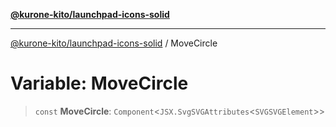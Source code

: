[**@kurone-kito/launchpad-icons-solid**](../README.md)

***

[@kurone-kito/launchpad-icons-solid](../globals.md) / MoveCircle

# Variable: MoveCircle

> `const` **MoveCircle**: `Component`\<`JSX.SvgSVGAttributes`\<`SVGSVGElement`\>\>
